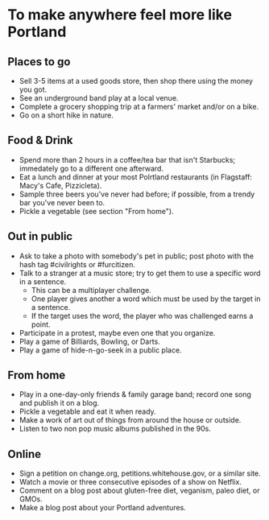 # To make anywhere feel more like Portland
## Places to go
* Sell 3-5 items at a used goods store, then shop there using the money you got.
* See an underground band play at a local venue.
* Complete a grocery shopping trip at a farmers' market and/or on a bike.
* Go on a short hike in nature.

## Food & Drink
* Spend more than 2 hours in a coffee/tea bar that isn't Starbucks; immedately go to a different one afterward.
* Eat a lunch and dinner at your most Polrtland restaurants (in Flagstaff: Macy's Cafe, Pizzicleta).
* Sample three beers you've never had before; if possible, from a trendy bar you've never been to.
* Pickle a vegetable (see section "From home").

## Out in public
* Ask to take a photo with somebody's pet in public; post photo with the hash tag ‪#civilrights or #furcitizen.
* Talk to a stranger at a music store; try to get them to use a specific word in a sentence.
  * This can be a multiplayer challenge. 
  * One player gives another a word which must be used by the target in a sentence.
  * If the target uses the word, the player who was challenged earns a point.
* Participate in a protest, maybe even one that you organize.
* Play a game of Billiards, Bowling, or Darts.
* Play a game of hide-n-go-seek in a public place.

## From home
* Play in a one-day-only friends & family garage band; record one song and publish it on a blog.
* Pickle a vegetable and eat it when ready.
* Make a work of art out of things from around the house or outside.
* Listen to two non pop music albums published in the 90s.

## Online
* Sign a petition on change.org, petitions.whitehouse.gov, or a similar site.
* Watch a movie or three consecutive episodes of a show on Netflix.
* Comment on a blog post about gluten-free diet, veganism, paleo diet, or GMOs.
* Make a blog post about your Portland adventures.

